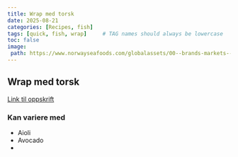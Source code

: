 ```yaml
---
title: Wrap med torsk 
date: 2025-08-21
categories: [Recipes, fish]
tags: [quick, fish, wrap]     # TAG names should always be lowercase
toc: false
image:
 path: https://www.norwayseafoods.com/globalassets/00--brands-markets--reports/norway-seafoods/oppskrifter/influencer-simen-vatne/september-2024/norwayseafoods-hyse-i-wrap-8670.jpg?width=1692&height=680&quality=90&rmode=crop
---
```

## Wrap med torsk
[Link til oppskrift](https://www.norwayseafoods.com/no/oppskrifter/oppskrifter-panert/spro-hyse-i-wrap-med-hoisin-saus/)

### Kan variere med
- Aioli
- Avocado
- 
